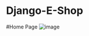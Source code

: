 # Django-E-Shop

#Home Page
![image](https://github.com/Pradum1411/Django-E-Shop/assets/91828259/8ae8a1ce-6755-4829-a443-2d40815bd5fd)
